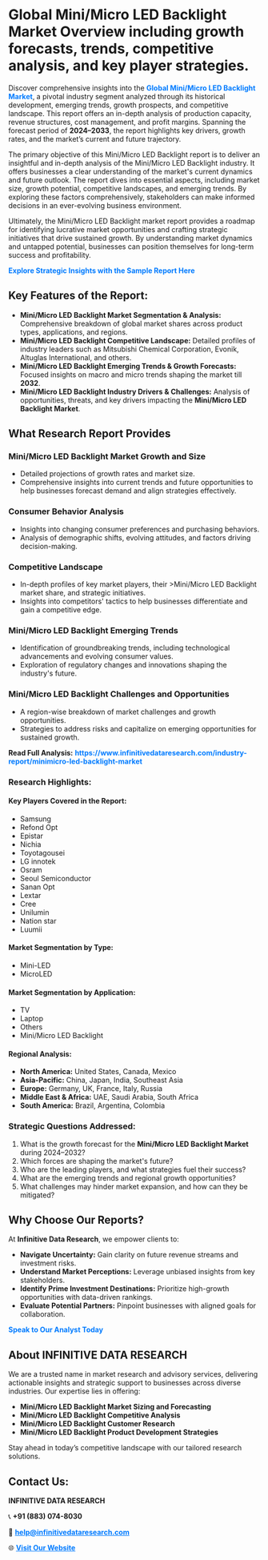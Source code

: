 <h1>Global Mini/Micro LED Backlight Market Overview including growth forecasts, trends, competitive analysis, and key player strategies.</h1>
<p>
Discover comprehensive insights into the 
<a href="https://www.infinitivedataresearch.com/industry-report/minimicro-led-backlight-market" rel="dofollow" style="color: #007BFF; text-decoration: none;"><strong>Global Mini/Micro LED Backlight Market</strong></a>, a pivotal industry segment analyzed through its historical development, emerging trends, growth prospects, and competitive landscape. This report offers an in-depth analysis of production capacity, revenue structures, cost management, and profit margins. Spanning the forecast period of <strong>2024–2033</strong>, the report highlights key drivers, growth rates, and the market’s current and future trajectory.
</p>
<p>
The primary objective of this Mini/Micro LED Backlight report is to deliver an insightful and in-depth analysis of the Mini/Micro LED Backlight industry. It offers businesses a clear understanding of the market's current dynamics and future outlook. The report dives into essential aspects, including market size, growth potential, competitive landscapes, and emerging trends. By exploring these factors comprehensively, stakeholders can make informed decisions in an ever-evolving business environment.
</p>
<p>
Ultimately, the Mini/Micro LED Backlight market report provides a roadmap for identifying lucrative market opportunities and crafting strategic initiatives that drive sustained growth. By understanding market dynamics and untapped potential, businesses can position themselves for long-term success and profitability.
</p>
<p>
<a href="https://www.infinitivedataresearch.com/request-sample/reportId=111550" style="color: #007BFF; text-decoration: none;"><strong>Explore Strategic Insights with the Sample Report Here</strong></a>
</p>

<h2>Key Features of the Report:</h2>
<ul>
<li><strong>Mini/Micro LED Backlight Market Segmentation & Analysis:</strong> Comprehensive breakdown of global market shares across product types, applications, and regions.</li>
<li><strong>Mini/Micro LED Backlight Competitive Landscape:</strong> Detailed profiles of industry leaders such as Mitsubishi Chemical Corporation, Evonik, Altuglas International, and others.</li>
<li><strong>Mini/Micro LED Backlight Emerging Trends & Growth Forecasts:</strong> Focused insights on macro and micro trends shaping the market till <strong>2032</strong>.</li>
<li><strong>Mini/Micro LED Backlight Industry Drivers & Challenges:</strong> Analysis of opportunities, threats, and key drivers impacting the <strong>Mini/Micro LED Backlight Market</strong>.</li>
</ul>

<h2>What Research Report Provides</h2>
<h3>Mini/Micro LED Backlight Market Growth and Size</h3>
<ul>
<li>Detailed projections of growth rates and market size.</li>
<li>Comprehensive insights into current trends and future opportunities to help businesses forecast demand and align strategies effectively.</li>
</ul>

<h3>Consumer Behavior Analysis</h3>
<ul>
<li>Insights into changing consumer preferences and purchasing behaviors.</li>
<li>Analysis of demographic shifts, evolving attitudes, and factors driving decision-making.</li>
</ul>

<h3>Competitive Landscape</h3>
<ul>
<li>In-depth profiles of key market players, their >Mini/Micro LED Backlight market share, and strategic initiatives.</li>
<li>Insights into competitors' tactics to help businesses differentiate and gain a competitive edge.</li>
</ul>

<h3>Mini/Micro LED Backlight Emerging Trends</h3>
<ul>
<li>Identification of groundbreaking trends, including technological advancements and evolving consumer values.</li>
<li>Exploration of regulatory changes and innovations shaping the industry's future.</li>
</ul>

<h3>Mini/Micro LED Backlight Challenges and Opportunities</h3>
<ul>
<li>A region-wise breakdown of market challenges and growth opportunities.</li>
<li>Strategies to address risks and capitalize on emerging opportunities for sustained growth.</li>
</ul>
<p><strong>Read Full Analysis:</strong> <a href="https://www.infinitivedataresearch.com/industry-report/minimicro-led-backlight-market" rel="dofollow" style="color: #007BFF; text-decoration: none;"><strong>https://www.infinitivedataresearch.com/industry-report/minimicro-led-backlight-market</strong></a></p>
<h3>Research Highlights:</h3>
<h4>Key Players Covered in the Report:</h4>
<ul><li>Samsung</li><li>Refond Opt</li><li>Epistar</li><li>Nichia</li><li>Toyotagousei</li><li>LG innotek</li><li>Osram</li><li>Seoul Semiconductor</li><li>Sanan Opt</li><li>Lextar</li><li>Cree</li><li>Unilumin</li><li>Nation star</li><li>Luumii</li></ul>
<h4>Market Segmentation by Type:</h4>
<ul><li>Mini-LED</li><li>MicroLED</li></ul>
<h4>Market Segmentation by Application:</h4>
<ul><li>TV</li><li>Laptop</li><li>Others</li><li>Mini/Micro LED Backlight</li></ul>

<h4>Regional Analysis:</h4>
<ul>
<li><strong>North America:</strong> United States, Canada, Mexico</li>
<li><strong>Asia-Pacific:</strong> China, Japan, India, Southeast Asia</li>
<li><strong>Europe:</strong> Germany, UK, France, Italy, Russia</li>
<li><strong>Middle East & Africa:</strong> UAE, Saudi Arabia, South Africa</li>
<li><strong>South America:</strong> Brazil, Argentina, Colombia</li>
</ul>

<h3>Strategic Questions Addressed:</h3>
<ol>
<li>What is the growth forecast for the <strong>Mini/Micro LED Backlight Market</strong> during 2024–2032?</li>
<li>Which forces are shaping the market's future?</li>
<li>Who are the leading players, and what strategies fuel their success?</li>
<li>What are the emerging trends and regional growth opportunities?</li>
<li>What challenges may hinder market expansion, and how can they be mitigated?</li>
</ol>

<h2>Why Choose Our Reports?</h2>
<p>At <strong>Infinitive Data Research</strong>, we empower clients to:</p>
<ul>
<li><strong>Navigate Uncertainty:</strong> Gain clarity on future revenue streams and investment risks.</li>
<li><strong>Understand Market Perceptions:</strong> Leverage unbiased insights from key stakeholders.</li>
<li><strong>Identify Prime Investment Destinations:</strong> Prioritize high-growth opportunities with data-driven rankings.</li>
<li><strong>Evaluate Potential Partners:</strong> Pinpoint businesses with aligned goals for collaboration.</li>
</ul>
<p><a href="https://www.infinitivedataresearch.com/industry-report/minimicro-led-backlight-market" rel="dofollow" style="color: #007BFF; text-decoration: none;"><strong>Speak to Our Analyst Today</strong></a></p>

<h2>About INFINITIVE DATA RESEARCH</h2>
<p>We are a trusted name in market research and advisory services, delivering actionable insights and strategic support to businesses across diverse industries. Our expertise lies in offering:</p>
<ul>
<li><strong>Mini/Micro LED Backlight Market Sizing and Forecasting</strong></li>
<li><strong>Mini/Micro LED Backlight Competitive Analysis</strong></li>
<li><strong>Mini/Micro LED Backlight Customer Research</strong></li>
<li><strong>Mini/Micro LED Backlight Product Development Strategies</strong></li>
</ul>
<p>Stay ahead in today’s competitive landscape with our tailored research solutions.</p>

<h2>Contact Us:</h2>
<p><strong>INFINITIVE DATA RESEARCH</strong></p>
<p>📞 <strong>+91 (883) 074-8030</strong></p>
<p>📧 <strong><a href="mailto:help@infinitivedataresearch.com" style="color: #007BFF;">help@infinitivedataresearch.com</a></strong></p>
<p>🌐 <strong><a href="https://www.infinitivedataresearch.com" rel="dofollow" style="color: #007BFF;">Visit Our Website</a></strong></p>